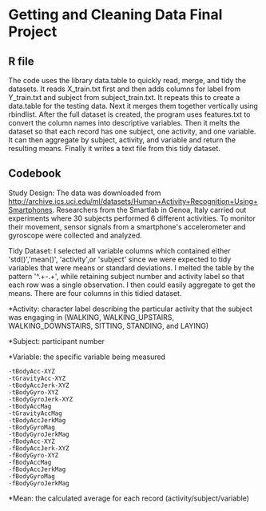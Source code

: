 # Getting and Cleaning Data Final Project

## R file
The code uses the library data.table to quickly read, merge, and tidy the datasets. It reads X_train.txt first and then adds columns for label from Y_train.txt and subject from subject_train.txt.
It repeats this to create a data.table for the testing data. Next it merges them together vertically using rbindlist. After the full dataset is created, the program uses features.txt to convert the column names into descriptive variables.
Then it melts the dataset so that each record has one subject, one activity, and one variable. It can then aggregate by subject, activity, and variable and return the resulting means.
Finally it writes a text file from this tidy dataset.

## Codebook

Study Design: The data was downloaded from http://archive.ics.uci.edu/ml/datasets/Human+Activity+Recognition+Using+Smartphones. Researchers from the Smartlab in Genoa, Italy carried out experiments where 30 subjects performed 6 different activities. To monitor their movement, sensor signals from a smartphone's accelerometer and gyroscope were collected and analyzed. 
<br>

Tidy Dataset: I selected all variable columns which contained either 'std()','mean()', 'activity',or 'subject' since we were expected to tidy variables that were means or standard deviations. I melted the table by the pattern '^.+-.+', while retaining subject number and activity label so that each row was a single observation. I then could easily aggregate to get the means. There are four columns in this tidied dataset. 


  *Activity: character label describing the particular activity that the subject was engaging in (WALKING, WALKING_UPSTAIRS, WALKING_DOWNSTAIRS, SITTING, STANDING, and LAYING)

  *Subject: participant number

  *Variable: the specific variable being measured

    -tBodyAcc-XYZ
    -tGravityAcc-XYZ
    -tBodyAccJerk-XYZ
    -tBodyGyro-XYZ
    -tBodyGyroJerk-XYZ
    -tBodyAccMag
    -tGravityAccMag
    -tBodyAccJerkMag
    -tBodyGyroMag
    -tBodyGyroJerkMag
    -fBodyAcc-XYZ
    -fBodyAccJerk-XYZ
    -fBodyGyro-XYZ
    -fBodyAccMag
    -fBodyAccJerkMag
    -fBodyGyroMag
    -fBodyGyroJerkMag

  *Mean: the calculated average for each record (activity/subject/variable) 

